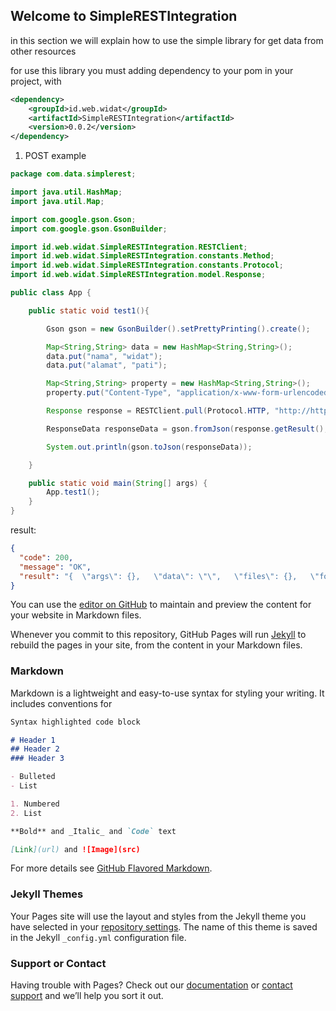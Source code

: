 ## Welcome to SimpleRESTIntegration 

in this section we will explain how to use the simple library for get data from other resources

for use this library you must adding dependency to your pom in your project, with

```xml
<dependency>
    <groupId>id.web.widat</groupId>
    <artifactId>SimpleRESTIntegration</artifactId>
    <version>0.0.2</version>
</dependency>
```

1. POST example

```java
package com.data.simplerest;

import java.util.HashMap;
import java.util.Map;

import com.google.gson.Gson;
import com.google.gson.GsonBuilder;

import id.web.widat.SimpleRESTIntegration.RESTClient;
import id.web.widat.SimpleRESTIntegration.constants.Method;
import id.web.widat.SimpleRESTIntegration.constants.Protocol;
import id.web.widat.SimpleRESTIntegration.model.Response;

public class App {

	public static void test1(){

		Gson gson = new GsonBuilder().setPrettyPrinting().create();

		Map<String,String> data = new HashMap<String,String>();
		data.put("nama", "widat");
		data.put("alamat", "pati");

		Map<String,String> property = new HashMap<String,String>();
		property.put("Content-Type", "application/x-www-form-urlencoded");

		Response response = RESTClient.pull(Protocol.HTTP, "http://httpbin.org/post", data, Method.POST, property);

		ResponseData responseData = gson.fromJson(response.getResult(), ResponseData.class);

		System.out.println(gson.toJson(responseData));

	}

	public static void main(String[] args) {
		App.test1();
	}
}
```
result:

```json
{
  "code": 200,
  "message": "OK",
  "result": "{  \"args\": {},   \"data\": \"\",   \"files\": {},   \"form\": {    \"alamat\": \"pati\",     \"nama\": \"widat\"  },   \"headers\": {    \"Accept\": \"text/html, image/gif, image/jpeg, *; q\u003d.2, */*; q\u003d.2\",     \"Connection\": \"close\",     \"Content-Length\": \"22\",     \"Content-Type\": \"application/x-www-form-urlencoded\",     \"Host\": \"httpbin.org\",     \"User-Agent\": \"Java/1.8.0_91\"  },   \"json\": null,   \"origin\": \"115.178.215.135\",   \"url\": \"http://httpbin.org/post\"}"
}


```


You can use the [editor on GitHub](https://github.com/wid4t/SimpleRESTIntegration/edit/master/README.md) to maintain and preview the content for your website in Markdown files.

Whenever you commit to this repository, GitHub Pages will run [Jekyll](https://jekyllrb.com/) to rebuild the pages in your site, from the content in your Markdown files.

### Markdown

Markdown is a lightweight and easy-to-use syntax for styling your writing. It includes conventions for

```markdown
Syntax highlighted code block

# Header 1
## Header 2
### Header 3

- Bulleted
- List

1. Numbered
2. List

**Bold** and _Italic_ and `Code` text

[Link](url) and ![Image](src)
```

For more details see [GitHub Flavored Markdown](https://guides.github.com/features/mastering-markdown/).

### Jekyll Themes

Your Pages site will use the layout and styles from the Jekyll theme you have selected in your [repository settings](https://github.com/wid4t/SimpleRESTIntegration/settings). The name of this theme is saved in the Jekyll `_config.yml` configuration file.

### Support or Contact

Having trouble with Pages? Check out our [documentation](https://help.github.com/categories/github-pages-basics/) or [contact support](https://github.com/contact) and we’ll help you sort it out.
